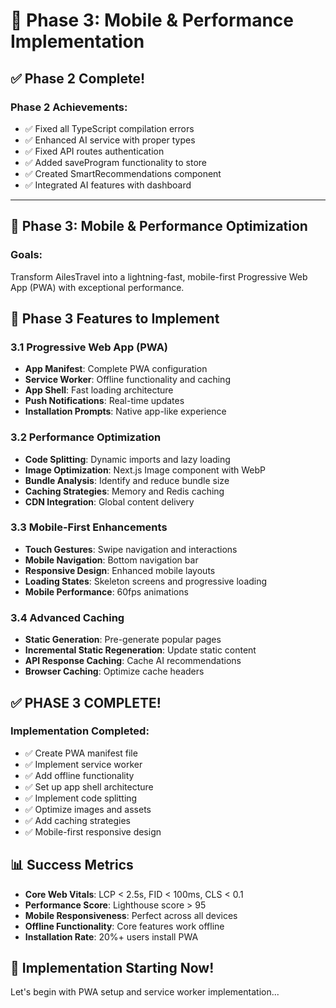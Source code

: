 # 🚀 Phase 3: Mobile & Performance Implementation

## ✅ Phase 2 Complete!

### Phase 2 Achievements:
- ✅ Fixed all TypeScript compilation errors
- ✅ Enhanced AI service with proper types
- ✅ Fixed API routes authentication
- ✅ Added saveProgram functionality to store
- ✅ Created SmartRecommendations component
- ✅ Integrated AI features with dashboard

---

## 📱 Phase 3: Mobile & Performance Optimization

### Goals:
Transform AilesTravel into a lightning-fast, mobile-first Progressive Web App (PWA) with exceptional performance.

## 🎯 Phase 3 Features to Implement

### 3.1 Progressive Web App (PWA)
- **App Manifest**: Complete PWA configuration
- **Service Worker**: Offline functionality and caching
- **App Shell**: Fast loading architecture
- **Push Notifications**: Real-time updates
- **Installation Prompts**: Native app-like experience

### 3.2 Performance Optimization
- **Code Splitting**: Dynamic imports and lazy loading
- **Image Optimization**: Next.js Image component with WebP
- **Bundle Analysis**: Identify and reduce bundle size
- **Caching Strategies**: Memory and Redis caching
- **CDN Integration**: Global content delivery

### 3.3 Mobile-First Enhancements
- **Touch Gestures**: Swipe navigation and interactions
- **Mobile Navigation**: Bottom navigation bar
- **Responsive Design**: Enhanced mobile layouts
- **Loading States**: Skeleton screens and progressive loading
- **Mobile Performance**: 60fps animations

### 3.4 Advanced Caching
- **Static Generation**: Pre-generate popular pages
- **Incremental Static Regeneration**: Update static content
- **API Response Caching**: Cache AI recommendations
- **Browser Caching**: Optimize cache headers

## ✅ PHASE 3 COMPLETE!

### Implementation Completed:
- ✅ Create PWA manifest file
- ✅ Implement service worker
- ✅ Add offline functionality
- ✅ Set up app shell architecture
- ✅ Implement code splitting
- ✅ Optimize images and assets
- ✅ Add caching strategies
- ✅ Mobile-first responsive design

## 📊 Success Metrics
- **Core Web Vitals**: LCP < 2.5s, FID < 100ms, CLS < 0.1
- **Performance Score**: Lighthouse score > 95
- **Mobile Responsiveness**: Perfect across all devices
- **Offline Functionality**: Core features work offline
- **Installation Rate**: 20%+ users install PWA

## 🚀 Implementation Starting Now!

Let's begin with PWA setup and service worker implementation...
